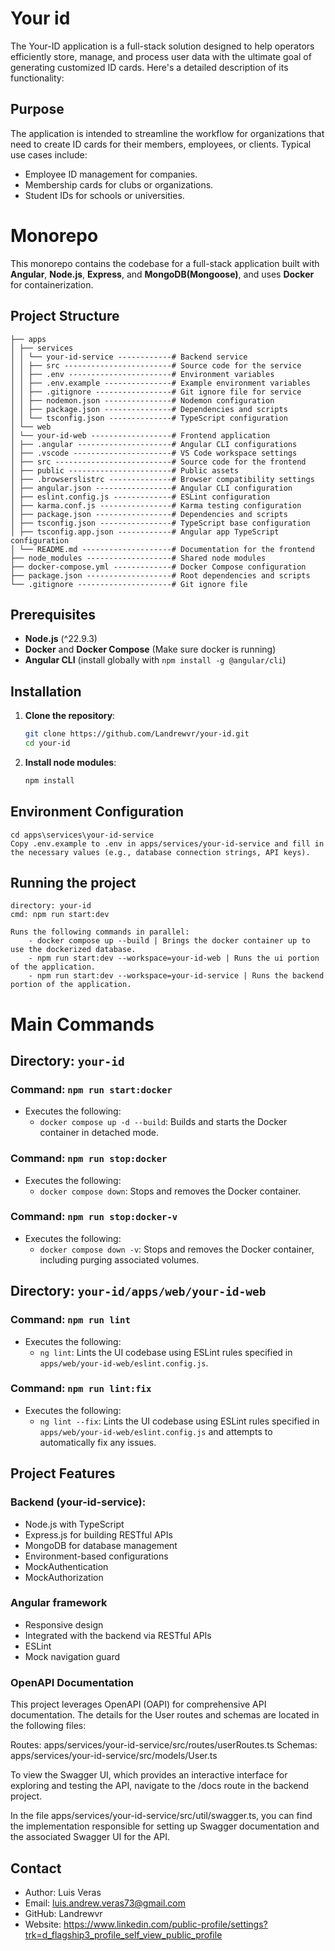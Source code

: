 
# Your id

The Your-ID application is a full-stack solution designed to help operators efficiently store, manage, and process user data with the ultimate goal of generating customized ID cards. Here's a detailed description of its functionality:

## Purpose

The application is intended to streamline the workflow for organizations that need to create ID cards for their members, employees, or clients. Typical use cases include:

- Employee ID management for companies.
- Membership cards for clubs or organizations.
- Student IDs for schools or universities.

# Monorepo

This monorepo contains the codebase for a full-stack application built with **Angular**, **Node.js**, **Express**, and **MongoDB(Mongoose)**, and uses **Docker** for containerization.

## Project Structure
    ├── apps 
    │ ├── services 
    │ │ └── your-id-service ------------# Backend service 
    │ │ ├── src ------------------------# Source code for the service 
    │ │ ├── .env -----------------------# Environment variables 
    │ │ ├── .env.example ---------------# Example environment variables 
    │ │ ├── .gitignore -----------------# Git ignore file for service 
    │ │ ├── nodemon.json ---------------# Nodemon configuration 
    │ │ ├── package.json ---------------# Dependencies and scripts 
    │ │ └── tsconfig.json --------------# TypeScript configuration 
    │ └── web 
    │ └── your-id-web ------------------# Frontend application 
    │ ├── .angular ---------------------# Angular CLI configurations 
    │ ├── .vscode ----------------------# VS Code workspace settings 
    │ ├── src --------------------------# Source code for the frontend 
    │ ├── public -----------------------# Public assets 
    │ ├── .browserslistrc --------------# Browser compatibility settings 
    │ ├── angular.json -----------------# Angular CLI configuration 
    │ ├── eslint.config.js -------------# ESLint configuration 
    │ ├── karma.conf.js ----------------# Karma testing configuration 
    │ ├── package.json -----------------# Dependencies and scripts 
    │ ├── tsconfig.json ----------------# TypeScript base configuration 
    │ ├── tsconfig.app.json ------------# Angular app TypeScript configuration 
    │ └── README.md --------------------# Documentation for the frontend 
    ├── node_modules -------------------# Shared node modules 
    ├── docker-compose.yml -------------# Docker Compose configuration 
    ├── package.json -------------------# Root dependencies and scripts 
    └── .gitignore ---------------------# Git ignore file

## Prerequisites

- **Node.js** (^22.9.3)
- **Docker** and **Docker Compose** (Make sure docker is running)
- **Angular CLI** (install globally with `npm install -g @angular/cli`)

## Installation

1. **Clone the repository**:

   ```bash
   git clone https://github.com/Landrewvr/your-id.git
   cd your-id

2. **Install node modules**:

    ```bash
    npm install

## Environment Configuration
    
    cd apps\services\your-id-service
    Copy .env.example to .env in apps/services/your-id-service and fill in the necessary values (e.g., database connection strings, API keys).


## Running the project

    directory: your-id
    cmd: npm run start:dev

    Runs the following commands in parallel:
        - docker compose up --build | Brings the docker container up to use the dockerized database.
        - npm run start:dev --workspace=your-id-web | Runs the ui portion of the application.
        - npm run start:dev --workspace=your-id-service | Runs the backend portion of the application.


# Main Commands

## Directory: `your-id`

### Command: `npm run start:docker`
- Executes the following:
  - `docker compose up -d --build`: Builds and starts the Docker container in detached mode.

### Command: `npm run stop:docker`
- Executes the following:
  - `docker compose down`: Stops and removes the Docker container.

### Command: `npm run stop:docker-v`
- Executes the following:
  - `docker compose down -v`: Stops and removes the Docker container, including purging associated volumes.

## Directory: `your-id/apps/web/your-id-web`

### Command: `npm run lint`
- Executes the following:
  - `ng lint`: Lints the UI codebase using ESLint rules specified in `apps/web/your-id-web/eslint.config.js`.

### Command: `npm run lint:fix`
- Executes the following:
  - `ng lint --fix`: Lints the UI codebase using ESLint rules specified in `apps/web/your-id-web/eslint.config.js` and attempts to automatically fix any issues.

    
## Project Features

### Backend (your-id-service):

- Node.js with TypeScript
- Express.js for building RESTful APIs
- MongoDB for database management
- Environment-based configurations
- MockAuthentication
- MockAuthorization

### Angular framework

- Responsive design
- Integrated with the backend via RESTful APIs
- ESLint
- Mock navigation guard

### OpenAPI Documentation

This project leverages OpenAPI (OAPI) for comprehensive API documentation. The details for the User routes and schemas are located in the following files:

Routes: apps/services/your-id-service/src/routes/userRoutes.ts
Schemas: apps/services/your-id-service/src/models/User.ts

To view the Swagger UI, which provides an interactive interface for exploring and testing the API, navigate to the /docs route in the backend project.

In the file apps/services/your-id-service/src/util/swagger.ts, you can find the implementation responsible for setting up Swagger documentation and the associated Swagger UI for the API.

## Contact

- Author: Luis Veras
- Email: luis.andrew.veras73@gmail.com
- GitHub: Landrewvr
- Website: https://www.linkedin.com/public-profile/settings?trk=d_flagship3_profile_self_view_public_profile
